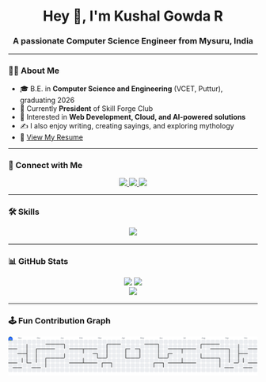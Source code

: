 <h1 align="center">Hey 👋, I'm Kushal Gowda R</h1>
<h3 align="center">A passionate Computer Science Engineer from Mysuru, India</h3>

---

### 👨‍💻 About Me
- 🎓 B.E. in **Computer Science and Engineering** (VCET, Puttur), graduating 2026  
- 💼 Currently **President** of Skill Forge Club  
- 🚀 Interested in **Web Development, Cloud, and AI-powered solutions**  
- ✍️ I also enjoy writing, creating sayings, and exploring mythology  
- 📄 [View My Resume]([https://your-resume-link-here](https://drive.google.com/file/d/1Kzc2Pt18JfAGz4wZc_qPvhFqkNMC5IeQ/view))  

---

### 🔗 Connect with Me
<div align="center">
  <a href="mailto:ckrgowda8055@gmail.com">
    <img src="https://img.shields.io/badge/Gmail-D14836?style=for-the-badge&logo=gmail&logoColor=white"/>
  </a>
  <a href="https://www.linkedin.com/in/kushal-gowda-r-aaba42268">
    <img src="https://img.shields.io/badge/LinkedIn-0077B5?style=for-the-badge&logo=linkedin&logoColor=white"/>
  </a>
  <a href="https://kushal-gowda2003.github.io/portfolio/">
    <img src="https://img.shields.io/badge/Portfolio-000000?style=for-the-badge&logo=vercel&logoColor=white"/>
  </a>
</div>

---

### 🛠️ Skills
<div align="center">
  <img src="https://skillicons.dev/icons?i=html,css,js,react,python,java,cpp,mysql,firebase,gcp,aws,git" />
</div>

---

### 📊 GitHub Stats
<div align="center">
  <img src="https://github-readme-stats.vercel.app/api?username=kushal-gowda2003&show_icons=true&theme=dracula" height="150"/>
  <img src="https://streak-stats.demolab.com?user=kushal-gowda2003&theme=dracula" height="150"/>
</div>

<div align="center">
  <img src="https://github-profile-trophy.vercel.app/?username=kushal-gowda2003&theme=dracula&no-frame=true&row=1&column=6"/>
</div>

---

### 🕹️ Fun Contribution Graph
<picture>
  <source media="(prefers-color-scheme: dark)" srcset="https://raw.githubusercontent.com/kushal-gowda2003/kushal-gowda2003/output/pacman-contribution-graph-dark.svg">
  <source media="(prefers-color-scheme: light)" srcset="https://raw.githubusercontent.com/kushal-gowda2003/kushal-gowda2003/output/pacman-contribution-graph.svg">
  <img alt="pacman contribution graph" src="https://raw.githubusercontent.com/kushal-gowda2003/kushal-gowda2003/output/pacman-contribution-graph.svg">
</picture>
